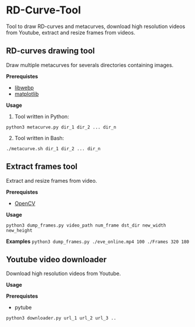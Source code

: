 # RD-Curve-Tool

Tool to draw RD-curves and metacurves, download high resolution videos from Youtube, extract and resize frames from videos. 

## RD-curves drawing tool
Draw multiple metacurves for severals directories containing images.

**Prerequistes**
- [libwebp](https://github.com/webmproject/libwebp)
- [matplotlib](https://matplotlib.org/users/installing.html)

**Usage**
1. Tool written in Python: 

`python3 metacurve.py dir_1 dir_2 ... dir_n`

2. Tool written in Bash:

`./metacurve.sh dir_1 dir_2 ... dir_n`

## Extract frames tool
Extract and resize frames from video.

**Prerequistes**
- [OpenCV](https://opencv.org)

**Usage**

`python3 dump_frames.py video_path num_frame dst_dir new_width new_height`

**Examples**
`python3 dump_frames.py ./eve_online.mp4 100 ./Frames 320 180`

## Youtube video downloader
Download high resolution videos from Youtube.

**Usage**

**Prerequistes**
- pytube

`python3 downloader.py url_1 url_2 url_3 ..`



